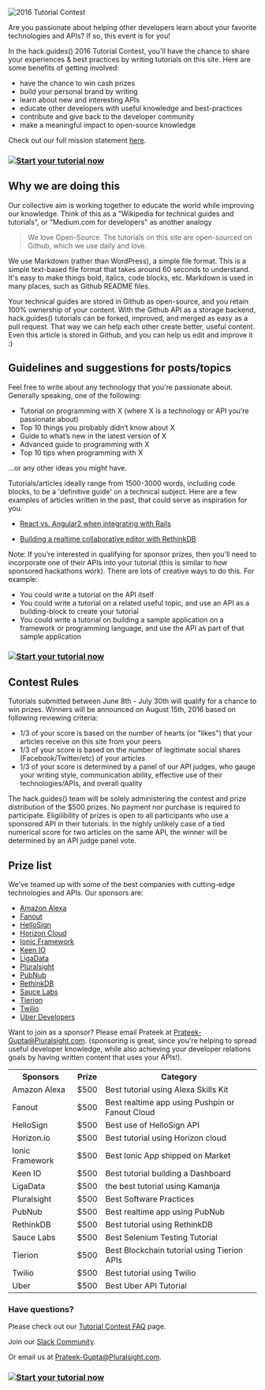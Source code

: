 ![2016 Tutorial Contest](https://raw.githubusercontent.com/pluralsight/guides/master/images/cc685ede-833b-4f14-b9b0-661f266d7820.jpg)

Are you passionate about helping other developers learn about your favorite technologies and APIs?  If so, this event is for you!

In the hack.guides() 2016 Tutorial Contest, you'll have the chance to share your experiences & best practices by writing tutorials on this site.  Here are some benefits of getting involved:

* have the chance to win cash prizes
* build your personal brand by writing
* learn about new and interesting APIs
* educate other developers with useful knowledge and best-practices
* contribute and give back to the developer community
* make a meaningful impact to open-source knowledge

Check out our full mission statement [here](http://tutorials.pluralsight.com/faq/).

### [![Start your tutorial now](https://raw.githubusercontent.com/pluralsight/guides/master/images/12f9f343-393b-4d20-a7fd-7125a9058d7c.png)](http://tutorials.pluralsight.com/write/)

## Why we are doing this

Our collective aim is working together to educate the world while improving our knowledge. Think of this as a "Wikipedia for technical guides and tutorials", or "Medium.com for developers" as another analogy

>We love Open-Source.  The tutorials on this site are open-sourced on Github, which we use daily and love.

We use Markdown (rather than WordPress), a simple file format. This is a simple text-based file format that takes around 60 seconds to understand. It's easy to make things bold, italics, code blocks, etc. Markdown is used in many places, such as Github README files.

Your technical guides are stored in Github as open-source, and you retain 100% ownership of your content.  With the Github API as a storage backend, hack.guides() tutorials can be forked, improved, and merged as easy as a pull request.  That way we can help each other create better, useful content.  Even this article is stored in Github, and you can help us edit and improve it :)


## Guidelines and suggestions for posts/topics

Feel free to write about any technology that you're passionate about. Generally speaking, one of the following:

- Tutorial on programming with X (where X is a technology or API you’re passionate about)
- Top 10 things you probably didn’t know about X
- Guide to what’s new in the latest version of X
- Advanced guide to programming with X
- Top 10 tips when programming with X

...or any other ideas you might have. 

Tutorials/articles ideally range from 1500-3000 words, including code blocks, to be a 'definitive guide' on a technical subject.  Here are a few examples of articles written in the past, that could serve as inspiration for you.

- [React vs. Angular2 when integrating with Rails](http://tutorials.pluralsight.com/ruby-ruby-on-rails/react-vs-angular-2-integration-with-rails)

- [Building a realtime collaborative editor with RethinkDB](http://tutorials.pluralsight.com/node-js/building-a-realtime-collaborative-editor-with-rethinkdb)

Note: If you're interested in qualifying for sponsor prizes, then you'll need to incorporate one of their APIs into your tutorial (this is similar to how sponsored hackathons work).  There are lots of creative ways to do this.  For example:

* You could write a tutorial on the API itself
* You could write a tutorial on a related useful topic, and use an API as a building-block to create your tutorial
* You could write a tutorial on building a sample application on a framework or programming language, and use the API as part of that sample application

### [![Start your tutorial now](https://raw.githubusercontent.com/pluralsight/guides/master/images/12f9f343-393b-4d20-a7fd-7125a9058d7c.png)](http://tutorials.pluralsight.com/write/)

## Contest Rules

Tutorials submitted between June 8th - July 30th will qualify for a chance to win prizes.  Winners will be announced on August 15th, 2016 based on following reviewing criteria:

* 1/3 of your score is based on the number of hearts (or "likes") that your articles receive on this site from your peers
* 1/3 of your score is based on the number of legitimate social shares (Facebook/Twitter/etc) of your articles
* 1/3 of your score is determined by a panel of our API judges, who gauge your writing style, communication ability, effective use of their technologies/APIs, and overall quality

The hack.guides() team will be solely administering the contest and prize distribution of the $500 prizes.  No payment nor purchase is required to participate.  Eligilibility of prizes is open to all participants who use a sponsored API in their tutorials.  In the highly unlikely case of a tied numerical score for two articles on the same API, the winner will be determined by an API judge panel vote.

## Prize list

We've teamed up with some of the best companies with cutting-edge technologies and APIs. Our sponsors are:

* [Amazon Alexa](https://developer.amazon.com/public/solutions/alexa/alexa-skills-kit)
* [Fanout](https://fanout.io/)
* [HelloSign](https://www.hellosign.com/api)
* [Horizon Cloud](http://horizon.io)
* [Ionic Framework](http://ionicframework.com/)
* [Keen IO](http://keen.io)
* [LigaData](http://kamanja.org/)
* [Pluralsight](http://pluralsight.com/)
* [PubNub](http://pubnub.com/)
* [RethinkDB](http://rethinkdb.com/)
* [Sauce Labs](http://saucelabs.com/)
* [Tierion](https://tierion.com/docs)
* [Twilio](https://www.twilio.com/api)
* [Uber Developers](https://developer.uber.com/)

Want to join as a sponsor? Please email Prateek at Prateek-Gupta@Pluralsight.com. (sponsoring is great, since you're helping to spread useful developer knowledge, while also achieving your developer relations goals by having written content that uses your APIs!).

<table>
  <tr>
    <th>Sponsors</th>
    <th>Prize</th>
    <th>Category</th>
  </tr>
  <tr>
    <td>Amazon Alexa</td>
    <td>$500</td>
    <td>Best tutorial using Alexa Skills Kit</td>
  </tr>
  <td>Fanout</td>
    <td>$500</td>
    <td>Best realtime app using Pushpin or Fanout Cloud</td>
  </tr>
  <tr>
    <td>HelloSign</td>
    <td>$500</td>
    <td>Best use of HelloSign API</td>
  </tr>
  <tr>
    <td>Horizon.io</td>
    <td>$500</td>
    <td>Best tutorial using Horizon cloud</td>
  </tr>
  <tr>
    <td>Ionic Framework</td>
    <td>$500</td>
    <td>Best Ionic App shipped on Market</td>
  </tr>
  <tr>
    <td>Keen IO</td>
    <td>$500</td>
    <td>Best tutorial building a Dashboard</td>
  </tr>
  <tr>
    <td>LigaData</td>
    <td>$500</td>
    <td>the best tutorial using Kamanja</td>
  </tr>
  <tr>
    <td>Pluralsight</td>
    <td>$500</td>
    <td>Best Software Practices</td>
  </tr>
  <tr>
    <td>PubNub</td>
    <td>$500</td>
    <td>Best realtime app using PubNub</td>
  </tr>
  <tr>
    <td>RethinkDB</td>
    <td>$500</td>
    <td>Best tutorial using RethinkDB</td>
  </tr>
  <tr>
    <td>Sauce Labs</td>
    <td>$500</td>
    <td>Best Selenium Testing Tutorial</td>
  </tr>
  <tr>
    <td>Tierion</td>
    <td>$500</td>
    <td>Best Blockchain tutorial using Tierion APIs</td>
  </tr>
    <tr>
    <td>Twilio</td>
    <td>$500</td>
    <td>Best tutorial using Twilio</td>
  </tr>
  <tr>
    <td>Uber</td>
    <td>$500</td>
    <td>Best Uber API Tutorial</td>
  </tr>
 </table>

### Have questions?
Please check out our [Tutorial Contest FAQ](http://tutorials.pluralsight.com/software-engineering-best-practices/tutorial-contest-faq) page.

Join our [Slack Community](https://hackguides.herokuapp.com/).

Or email us at Prateek-Gupta@Pluralsight.com.

### [![Start your tutorial now](https://raw.githubusercontent.com/pluralsight/guides/master/images/12f9f343-393b-4d20-a7fd-7125a9058d7c.png)](http://tutorials.pluralsight.com/write/)
